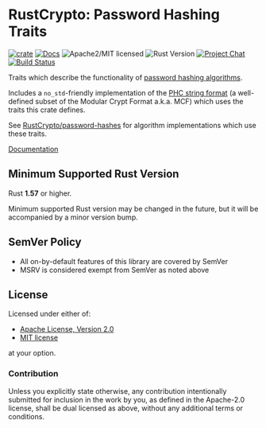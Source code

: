 # RustCrypto: Password Hashing Traits

[![crate][crate-image]][crate-link]
[![Docs][docs-image]][docs-link]
![Apache2/MIT licensed][license-image]
![Rust Version][rustc-image]
[![Project Chat][chat-image]][chat-link]
[![Build Status][build-image]][build-link]

Traits which describe the functionality of [password hashing algorithms].

Includes a `no_std`-friendly implementation of the [PHC string format]
(a well-defined subset of the Modular Crypt Format a.k.a. MCF) which
uses the traits this crate defines.

See [RustCrypto/password-hashes] for algorithm implementations which use
these traits.

[Documentation][docs-link]

## Minimum Supported Rust Version

Rust **1.57** or higher.

Minimum supported Rust version may be changed in the future, but it will be
accompanied by a minor version bump.

## SemVer Policy

- All on-by-default features of this library are covered by SemVer
- MSRV is considered exempt from SemVer as noted above

## License

Licensed under either of:

- [Apache License, Version 2.0](https://www.apache.org/licenses/LICENSE-2.0)
- [MIT license](https://opensource.org/licenses/MIT)

at your option.

### Contribution

Unless you explicitly state otherwise, any contribution intentionally submitted
for inclusion in the work by you, as defined in the Apache-2.0 license, shall be
dual licensed as above, without any additional terms or conditions.

[//]: # (badges)

[crate-image]: https://img.shields.io/crates/v/password-hash.svg
[crate-link]: https://crates.io/crates/password-hash
[docs-image]: https://docs.rs/password-hash/badge.svg
[docs-link]: https://docs.rs/password-hash/
[license-image]: https://img.shields.io/badge/license-Apache2.0/MIT-blue.svg
[rustc-image]: https://img.shields.io/badge/rustc-1.57+-blue.svg
[chat-image]: https://img.shields.io/badge/zulip-join_chat-blue.svg
[chat-link]: https://rustcrypto.zulipchat.com/#narrow/stream/260046-password-hashes
[build-image]: https://github.com/RustCrypto/traits/workflows/password-hash/badge.svg?branch=master&event=push
[build-link]: https://github.com/RustCrypto/traits/actions?query=workflow:password-hash

[//]: # (general links)

[password hashing algorithms]: https://en.wikipedia.org/wiki/Cryptographic_hash_function#Password_verification
[PHC string format]: https://github.com/P-H-C/phc-string-format/blob/master/phc-sf-spec.md
[RustCrypto/password-hashes]: https://github.com/RustCrypto/password-hashes
